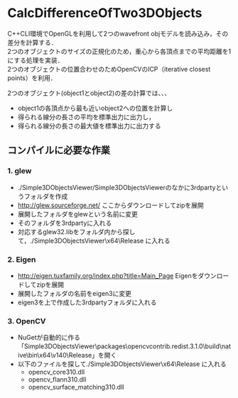 # CalcDifferenceOfTwo3DObjects
C++CLI環境でOpenGLを利用して2つのwavefront objモデルを読み込み，その差分を計算する．  
2つのオブジェクトのサイズの正規化のため，重心から各頂点までの平均距離を1にする処理を実装．  
2つのオブジェクトの位置合わせのためOpenCVのICP（iterative closest points）を利用．  

2つのオブジェクト(object1とobject2)の差の計算では、、、  
- object1の各頂点から最も近いobject2への位置を計算し  
- 得られる線分の長さの平均を標準出力に出力し，
- 得られる線分の長さの最大値を標準出力に出力する


## コンパイルに必要な作業
### 1. glew
- ./Simple3DObjectsViewer/Simple3DObjectsViewerのなかに3rdpartyというフォルダを作成
- http://glew.sourceforge.net/ ここからダウンロードしてzipを展開
- 展開したフォルダをglewという名前に変更
- そのフォルダを3rdpartyに入れる
- 対応するglew32.libをフォルダ内から探して，./Simple3DObjectsViewer\x64\Release に入れる  

### 2. Eigen
- http://eigen.tuxfamily.org/index.php?title=Main_Page Eigenをダウンロードしてzipを展開
- 展開したフォルダの名前をeigen3に変更
- eigen3を上で作成した3rdpartyフォルダに入れる

### 3. OpenCV
- NuGetが自動的に作る「Simple3DObjectsViewer\packages\opencvcontrib.redist.3.1.0\build\native\bin\x64\v140\Release」を開く
- 以下のファイルを探して./Simple3DObjectsViewer\x64\Release に入れる
  - opencv_core310.dll
  - opencv_flann310.dll
  - opencv_surface_matching310.dll








